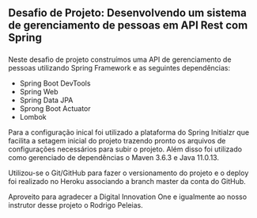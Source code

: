 ## Desafio de Projeto: Desenvolvendo um sistema de gerenciamento de pessoas em API Rest com Spring
###
Neste desafio de projeto construímos uma API de gerenciamento de pessoas utilizando Spring Framework
e as seguintes dependências:
* Spring Boot DevTools
* Spring Web
* Spring Data JPA
* Sprong Boot Actuator
* Lombok

Para a configuração inical foi utilizado a plataforma do Spring Initialzr
que facilita a setagem inicial do projeto trazendo pronto os arquivos
de configurações necessários para subir o projeto.
Além disso foi utilizado como gerenciado de dependências o Maven
3.6.3 e Java 11.0.13.

Utilizou-se o Git/GitHub para fazer o versionamento do projeto
e o deploy foi realizado no Heroku associando a branch master da conta
do GitHub.

Aproveito para agradecer a Digital Innovation One e igualmente
ao nosso instrutor desse projeto o Rodrigo Peleias.
